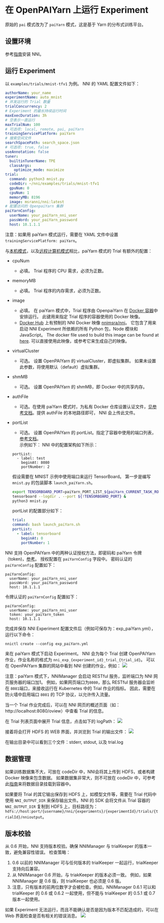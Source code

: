 **在 OpenPAIYarn 上运行 Experiment**
===
原始的 `pai` 模式改为了 `paiYarn` 模式，这是基于 Yarn 的分布式训练平台。

## 设置环境
参考[指南](../Tutorial/QuickStart.md)安装 NNI。

## 运行 Experiment
以 `examples/trials/mnist-tfv1` 为例。 NNI 的 YAML 配置文件如下：

```yaml
authorName: your_name
experimentName: auto_mnist
# 并发运行的 Trial 数量
trialConcurrency: 2
# Experiment 的最长持续运行时间
maxExecDuration: 3h
# 空表示一直运行
maxTrialNum: 100
# 可选项: local, remote, pai, paiYarn
trainingServicePlatform: paiYarn
# 搜索空间文件
searchSpacePath: search_space.json
# 可选项: true, false
useAnnotation: false
tuner:
  builtinTunerName: TPE
  classArgs:
    optimize_mode: maximize
trial:
  command: python3 mnist.py
  codeDir: ~/nni/examples/trials/mnist-tfv1
  gpuNum: 0
  cpuNum: 1
  memoryMB: 8196
  image: msranni/nni:latest
# 配置访问的 OpenpaiYarn 集群
paiYarnConfig:
  userName: your_paiYarn_nni_user
  passWord: your_paiYarn_password
  host: 10.1.1.1
```

注意：如果用 paiYarn 模式运行，需要在 YAML 文件中设置 `trainingServicePlatform: paiYarn`。

与[本机模式](LocalMode.md)，以及[远程计算机模式](RemoteMachineMode.md)相比，paiYarn 模式的 Trial 有额外的配置：
* cpuNum
    * 必填。 Trial 程序的 CPU 需求，必须为正数。
* memoryMB
    * 必填。 Trial 程序的内存需求，必须为正数。
* image
    * 必填。 在 paiYarn 模式中，Trial 程序由 OpenpaiYarn 在 [Docker 容器](https://www.docker.com/)中安排运行。 此键用来指定 Trial 程序的容器使用的 Docker 映像。
    * [Docker Hub](https://hub.docker.com/) 上有预制的 NNI Docker 映像 [nnimsra/nni](https://hub.docker.com/r/msranni/nni/)。 它包含了用来启动 NNI Experiment 所依赖的所有 Python 包，Node 模块和 JavaScript。 The docker file used to build this image can be found at [here](https://github.com/Microsoft/nni/tree/v1.9/deployment/docker/Dockerfile). 可以直接使用此映像，或参考它来生成自己的映像。
* virtualCluster
    * 可选。 设置 OpenPAIYarn 的 virtualCluster，即虚拟集群。 如果未设置此参数，将使用默认（default）虚拟集群。
* shmMB
    * 可选。 设置 OpenPAIYarn 的 shmMB，即 Docker 中的共享内存。
* authFile
    * 可选。在使用 paiYarn 模式时，为私有 Docker 仓库设置认证文件，[见参考文档](https://github.com/microsoft/paiYarn/blob/2ea69b45faa018662bc164ed7733f6fdbb4c42b3/docs/faq.md#q-how-to-use-private-docker-registry-job-image-when-submitting-an-openpaiYarn-job)。提供 authFile 的本地路径即可， NNI 会上传此文件。
* portList
    * 可选。 设置 OpenPAIYarn 的 portList。指定了容器中使用的端口列表，[参考文档](https://github.com/microsoft/paiYarn/blob/b2324866d0280a2d22958717ea6025740f71b9f0/docs/job_tutorial.md#specification)。<br /> 示例如下： NNI 中的配置架构如下所示：
    ```
    portList:
      - label: test
        beginAt: 8080
        portNumber: 2
    ```
    假设需要在 MNIST 示例中使用端口来运行 TensorBoard。 第一步是编写 `mnist.py` 的包装脚本 `launch_paiYarn.sh`。

    ```bash
    export TENSORBOARD_PORT=paiYarn_PORT_LIST_${paiYarn_CURRENT_TASK_ROLE_NAME}_0_tensorboard
    tensorboard --logdir . --port ${!TENSORBOARD_PORT} &
    python3 mnist.py
    ```
    portList 的配置部分如下：

    ```yaml
  trial:
    command: bash launch_paiYarn.sh
    portList:
      - label: tensorboard
        beginAt: 0
        portNumber: 1
    ```

NNI 支持 OpenPAIYarn 中的两种认证授权方法，即密码和 paiYarn 令牌（token)，[参考](https://github.com/microsoft/paiYarn/blob/b6bd2ab1c8890f91b7ac5859743274d2aa923c22/docs/rest-server/API.md#2-authentication)。 授权配置在 `paiYarnConfig` 字段中。 密码认证的 `paiYarnConfig` 配置如下：
```
paiYarnConfig:
  userName: your_paiYarn_nni_user
  passWord: your_paiYarn_password
  host: 10.1.1.1
```
令牌认证的 `paiYarnConfig` 配置如下：
```
paiYarnConfig:
  userName: your_paiYarn_nni_user
  token: your_paiYarn_token
  host: 10.1.1.1
```

完成并保存 NNI Experiment 配置文件后（例如可保存为：exp_paiYarn.yml），运行以下命令：
```
nnictl create --config exp_paiYarn.yml
```
来在 paiYarn 模式下启动 Experiment。 NNI 会为每个 Trial 创建 OpenPAIYarn 作业，作业名称的格式为 `nni_exp_{experiment_id}_trial_{trial_id}`。 可以在 OpenPAIYarn 集群的网站中看到 NNI 创建的作业，例如： ![](../../img/nni_pai_joblist.jpg)

注意：paiYarn 模式下，NNIManager 会启动 RESTful 服务，监听端口为 NNI 网页服务器的端口加1。 例如，如果网页端口为`8080`，那么 RESTful 服务器会监听在 `8081`端口，来接收运行在 Kubernetes 中的 Trial 作业的指标。 因此，需要在防火墙中启用端口 `8081` 的 TCP 协议，以允许传入流量。

当一个 Trial 作业完成后，可以在 NNI 网页的概述页面（如：http://localhost:8080/oview）中查看 Trial 的信息。

在 Trial 列表页面中展开 Trial 信息，点击如下的 logPath： ![](../../img/nni_webui_joblist.jpg)

接着将会打开 HDFS 的 WEB 界面，并浏览到 Trial 的输出文件： ![](../../img/nni_trial_hdfs_output.jpg)

在输出目录中可以看到三个文件：stderr, stdout, 以及 trial.log

## 数据管理
如果训练数据集不大，可放在 codeDir 中，NNI会将其上传到 HDFS，或者构建 Docker 映像来包含数据。 如果数据集非常大，则不可放在 codeDir 中，可参考此[指南](https://github.com/microsoft/paiYarn/blob/master/docs/user/storage.md)来将数据目录挂载到容器中。

如果要将 Trial 的其它输出保存到 HDFS 上，如模型文件等，需要在 Trial 代码中使用 `NNI_OUTPUT_DIR` 来保存输出文件。NNI 的 SDK 会将文件从 Trial 容器的 `NNI_OUTPUT_DIR` 复制到 HDFS 上，目标路径为：`hdfs://host:port/{username}/nni/{experiments}/{experimentId}/trials/{trialId}/nnioutput`。

## 版本校验
从 0.6 开始，NNI 支持版本校验。确保 NNIManager 与 trialKeeper 的版本一致，避免兼容性错误。 检查策略：
1. 0.6 以前的 NNIManager 可与任何版本的 trialKeeper 一起运行，trialKeeper 支持向后兼容。
2. 从 NNIManager 0.6 开始，与 triakKeeper 的版本必须一致。 例如，如果 NNIManager 是 0.6 版，则 trialKeeper 也必须是 0.6 版。
3. 注意，只有版本的前两位数字才会被检查。例如，NNIManager 0.6.1 可以和 trialKeeper 的 0.6 或 0.6.2 一起使用，但不能与 trialKeeper 的 0.5.1 或 0.7 版本一起使用。

如果 Experiment 无法运行，而且不能确认是否是因为版本不匹配造成的，可以在 Web 界面检查是否有相关的错误消息。 ![](../../img/version_check.png)
